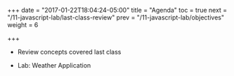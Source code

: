 +++
date = "2017-01-22T18:04:24-05:00"
title = "Agenda"
toc = true
next = "/11-javascript-lab/last-class-review"
prev = "/11-javascript-lab/objectives"
weight = 6

+++

- Review concepts covered last class

- Lab: Weather Application
